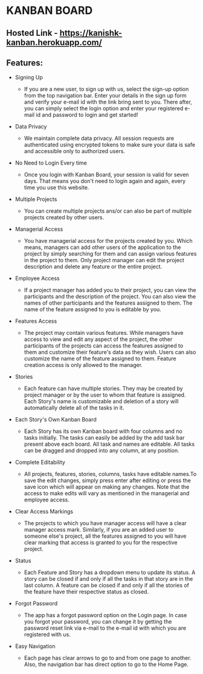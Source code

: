 # KANBAN BOARD

## Hosted Link - https://kanishk-kanban.herokuapp.com/

## Features:

- Signing Up

  - If you are a new user, to sign up with us, select the
    sign-up option from the top navigation bar. Enter your
    details in the sign up form and verify your e-mail id with
    the link bring sent to you. There after, you can simply
    select the login option and enter your registered e-mail id
    and password to login and get started!

- Data Privacy

  - We maintain complete data privacy. All session requests are
    authenticated using encrypted tokens to make sure your data
    is safe and accessible only to authorized users.

- No Need to Login Every time

  - Once you login with Kanban Board, your session is valid for
    seven days. That means you don't need to login again and
    again, every time you use this website.

- Multiple Projects

  - You can create multiple projects ans/or can also be part of
    multiple projects created by other users.

- Managerial Access

  - You have managerial access for the projects created by you.
    Which means, managers can add other users of the application
    to the project by simply searching for them and can assign
    various features in the project to them. Only project
    manager can edit the project description and delete any
    feature or the entire project.

- Employee Access

  - If a project manager has added you to their project, you can
    view the participants and the description of the project.
    You can also view the names of other participants and the
    features assigned to them. The name of the feature assigned
    to you is editable by you.

- Features Access

  - The project may contain various features. While managers
    have access to view and edit any aspect of the project, the
    other participants of the projects can access the features
    assigned to them and customize their feature's data as they
    wish. Users can also customize the name of the feature
    assigned to them. Feature creation access is only allowed to
    the manager.

- Stories

  - Each feature can have multiple stories. They may be created
    by project manager or by the user to whom that feature is
    assigned. Each Story's name is customizable and deletion of
    a story will automatically delete all of the tasks in it.

- Each Story's Own Kanban Board

  - Each Story has its own Kanban board with four columns and no
    tasks initially. The tasks can easily be added by the add
    task bar present above each board. All task and names are
    editable. All tasks can be dragged and dropped into any
    column, at any position.

- Complete Editability

  - All projects, features, stories, columns, tasks have
    editable names.To save the edit changes, simply press enter
    after editing or press the save icon which will appear on
    making any changes. Note that the access to make edits will
    vary as mentioned in the managerial and employee access.

- Clear Access Markings

  - The projects to which you have manager access will have a
    clear manager access mark. Similarly, if you are an added
    user to someone else's project, all the features assigned to
    you will have clear marking that access is granted to you
    for the respective project.

- Status

  - Each Feature and Story has a dropdown menu to update its
    status. A story can be closed if and only if all the tasks
    in that story are in the last column. A feature can be
    closed if and only if all the stories of the feature have
    their respective status as closed.

- Forgot Password

  - The app has a forgot password option on the Login page. In
    case you forgot your password, you can change it by getting
    the password reset link via e-mail to the e-mail id with
    which you are registered with us.

- Easy Navigation
  - Each page has clear arrows to go to and from one page to
    another. Also, the navigation bar has direct option to go to
    the Home Page.
